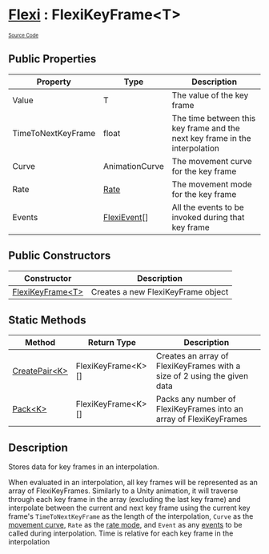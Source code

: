 # [Flexi](../Docs.md) : FlexiKeyFrame\<T>
<sub><sup>[Source Code](../../Source/FlexiKeyFrame.cs)</sup></sub>

## Public Properties
| Property | Type | Description |
| - | - | - |
| Value | T | The value of the key frame |
| TimeToNextKeyFrame | float | The time between this key frame and the next key frame in the interpolation |
| Curve | AnimationCurve | The movement curve for the key frame |
| Rate | [Rate](../Flexi/Rate.md) | The movement mode for the key frame |
| Events | [FlexiEvent](../FlexiEvent/FlexiEvent.md)[] | All the events to be invoked during that key frame |

## Public Constructors
| Constructor | Description |
| - | - |
| [FlexiKeyFrame\<T>](FlexiKeyFrameConstructor.md) | Creates a new FlexiKeyFrame object |

## Static Methods
| Method | Return Type | Description |
| - | - | - |
| [CreatePair\<K>](CreatePairK.md) | FlexiKeyFrame\<K>[] | Creates an array of FlexiKeyFrames with a size of 2 using the given data |
| [Pack\<K>](PackK.md) | FlexiKeyFrame\<K>[] | Packs any number of FlexiKeyFrames into an array of FlexiKeyFrames |

## Description
Stores data for key frames in an interpolation. 

When evaluated in an interpolation, all key frames will be represented as an array of FlexiKeyFrames. Similarly to a Unity animation, it will traverse through each key frame in the array (excluding the last key frame) and interpolate between the current and next key frame using the current key frame's `TimeToNextKeyFrame` as the length of the interpolation, `Curve` as the [movement curve](../FlexiCurves/FlexiCurves.md), `Rate` as the [rate mode](../Flexi/Rate.md), and `Event` as any [events](../FlexiEvent/FlexiEvent.md) to be called during interpolation. Time is relative for each key frame in the interpolation
